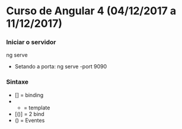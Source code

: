 # Curso de Angular 4 (04/12/2017 a 11/12/2017)

### Iniciar o servidor 
 ng serve
- Setando a porta:
 ng serve -port 9090

### Sintaxe
- [] = binding
- * = template
- [()] = 2 bind
- () = Eventes
